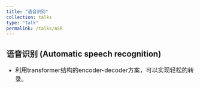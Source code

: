 ```yaml
---
title: "语音识别"
collection: talks
type: "Talk"
permalink: /talks/ASR
---
```


## 语音识别 (Automatic speech recognition)
- <font size=3> 利用transformer结构的encoder-decoder方案，可以实现轻松的转录。</font>  

